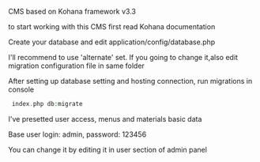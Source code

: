 CMS based on Kohana framework v3.3

to start working with this CMS first read Kohana documentation

Create your database and edit application/config/database.php

I'll recommend to use 'alternate' set. If you going to change it,also edit migration configuration file in same folder

After setting up database setting and hosting connection, run migrations in console

```PHP
 index.php db:migrate
 ```
 
 I've presetted user access, menus and materials basic data
 
 Base user login: admin, password: 123456
 
 You can change it by editing it in user section of admin panel
